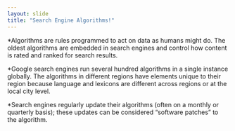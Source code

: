 ```yaml
---
layout: slide
title: "Search Engine Algorithms!"
---
```

*Algorithms are rules programmed to act on data as humans might do. The oldest algorithms are embedded in search engines and control how content is rated and ranked for search results.

*Google search engines run several hundred algorithms in a single instance globally. The algorithms in different regions have elements unique to their region because language and lexicons are different across regions or at the local city level.

*Search engines regularly update their algorithms (often on a monthly or quarterly basis); these updates can be considered “software patches” to the algorithm.

